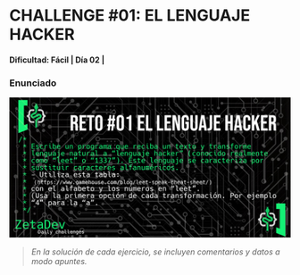 # CHALLENGE #01: EL LENGUAJE HACKER
#### **Dificultad: Fácil | Día 02 |**

### Enunciado
![Enunciado](https://github.com/ZetaRed92/DailyChallenge-with-MoureDev/blob/main/Images/Challenge01.jpg)



> *En la solución de cada ejercicio, se incluyen comentarios y datos a modo apuntes.*
